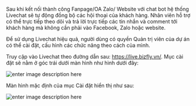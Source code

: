 
Sau khi kết nối thành công Fanpage/OA Zalo/ Website với chat bot hệ thống Livechat sẽ tự động đồng bộ các hội thoại của khách hàng. Nhân viên hỗ trợ có thể trực tiếp theo dõi và trả lời trực tiếp các tin nhắn và comment tới khách hàng mà không cần phải vào Facebook, Zalo hoặc website.

 Để sử dụng Livechat hiệu quả, người dùng có quyền Quản trị viên của dự án có thể cài đặt, cấu hình các chức năng theo cách của mình. 

Truy cập vào Livechat theo đường dẫn sau: https://live.bizfly.vn/. Mục cài đặt sẽ nằm ở góc trái dưới màn hình như hình dưới đây:

![enter image description here](https://chatbizfly.mediacdn.vn/2022/06/24/chatbot/img_44jpg1656065092.jpg)

Màn hình mặc định của mục Cài đặt hiển thị như sau:

![enter image description here](https://chatbizfly.mediacdn.vn/2022/06/24/chatbot/img_45jpg1656065162.jpg)

